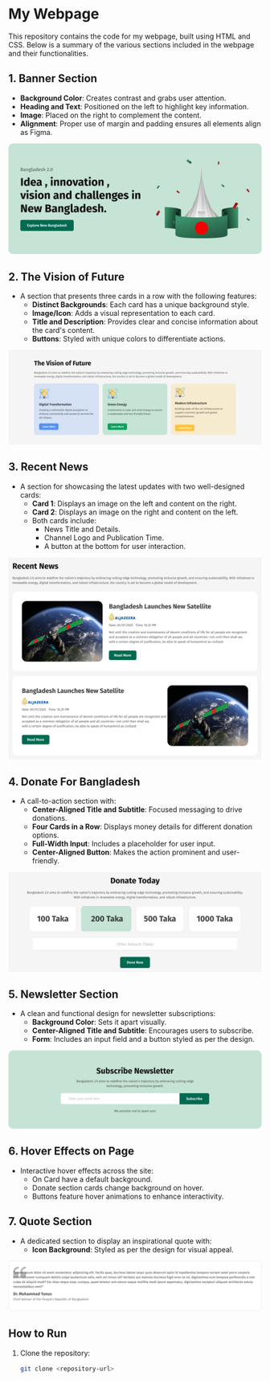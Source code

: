 # My Webpage

This repository contains the code for my webpage, built using HTML and CSS. Below is a summary of the various sections included in the webpage and their functionalities.

## 1. Banner Section
- **Background Color**: Creates contrast and grabs user attention.
- **Heading and Text**: Positioned on the left to highlight key information.
- **Image**: Placed on the right to complement the content.
- **Alignment**: Proper use of margin and padding ensures all elements align as Figma.

![Banner](./UI/banner.png)

## 2. The Vision of Future
- A section that presents three cards in a row with the following features:
  - **Distinct Backgrounds**: Each card has a unique background style.
  - **Image/Icon**: Adds a visual representation to each card.
  - **Title and Description**: Provides clear and concise information about the card's content.
  - **Buttons**: Styled with unique colors to differentiate actions.

![Vision](./UI/vision.png)

## 3. Recent News
- A section for showcasing the latest updates with two well-designed cards:
  - **Card 1**: Displays an image on the left and content on the right.
  - **Card 2**: Displays an image on the right and content on the left.
  - Both cards include:
    - News Title and Details.
    - Channel Logo and Publication Time.
    - A button at the bottom for user interaction.

![Recent News](./UI/news.png)

## 4. Donate For Bangladesh
- A call-to-action section with:
  - **Center-Aligned Title and Subtitle**: Focused messaging to drive donations.
  - **Four Cards in a Row**: Displays money details for different donation options.
  - **Full-Width Input**: Includes a placeholder for user input.
  - **Center-Aligned Button**: Makes the action prominent and user-friendly.

![Donate](./UI/donate.png)

## 5. Newsletter Section
- A clean and functional design for newsletter subscriptions:
  - **Background Color**: Sets it apart visually.
  - **Center-Aligned Title and Subtitle**: Encourages users to subscribe.
  - **Form**: Includes an input field and a button styled as per the design.

![Newsletter](./UI/newsletter.png)

## 6. Hover Effects on Page
- Interactive hover effects across the site:
  - On Card have a default background.
  - Donate section cards change background on hover.
  - Buttons feature hover animations to enhance interactivity.

## 7. Quote Section
- A dedicated section to display an inspirational quote with:
  - **Icon Background**: Styled as per the design for visual appeal.

![Quote](./UI/quotes.png)

## How to Run
1. Clone the repository:
   ```bash
   git clone <repository-url>

